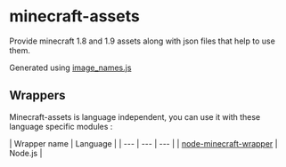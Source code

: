# minecraft-assets

Provide minecraft 1.8 and 1.9 assets along with json files that help to use them.

Generated using [image_names.js](https://github.com/PrismarineJS/minecraft-jar-extractor/blob/master/image_names.js)


## Wrappers

Minecraft-assets is language independent, you can use it with these language specific modules :

| Wrapper name | Language |
| --- | --- | --- |
| [node-minecraft-wrapper](https://github.com/rom1504/node-minecraft-wrapper) | Node.js |

